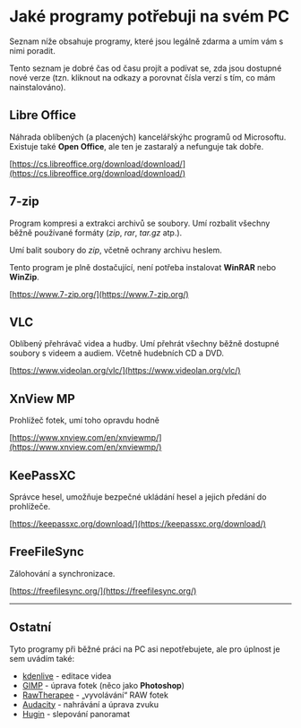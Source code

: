 # Jaké programy potřebuji na svém PC

Seznam níže obsahuje programy, které jsou legálně zdarma a umím vám s nimi poradit.

Tento seznam je dobré čas od času projít a podívat se, zda jsou dostupné nové verze (tzn. kliknout na odkazy a porovnat čísla verzí s tím, co mám nainstalováno).

## Libre Office

Náhrada oblíbených (a placených) kancelářskýhc programů od Microsoftu. Existuje také **Open Office**, ale ten je zastaralý a nefunguje tak dobře.

[https://cs.libreoffice.org/download/download/](https://cs.libreoffice.org/download/download/)

## 7-zip

Program kompresi a extrakci archivů se soubory. Umí rozbalit všechny běžně používané formáty (_zip_, _rar_, _tar.gz_ atp.).

Umí balit soubory do _zip_, včetně ochrany archivu heslem.

Tento program je plně dostačující, není potřeba instalovat **WinRAR** nebo **WinZip**.

[https://www.7-zip.org/](https://www.7-zip.org/)


## VLC

Oblíbený přehrávač videa a hudby. Umí přehrát všechny běžně dostupné soubory s videem a audiem. Včetně hudebních CD a DVD.

[https://www.videolan.org/vlc/](https://www.videolan.org/vlc/)

## XnView MP

Prohlížeč fotek, umí toho opravdu hodně

[https://www.xnview.com/en/xnviewmp/](https://www.xnview.com/en/xnviewmp/)

## KeePassXC

Správce hesel, umožňuje bezpečné ukládání hesel a jejich předání do prohlížeče.

[https://keepassxc.org/download/](https://keepassxc.org/download/)

## FreeFileSync

Zálohování a synchronizace.

[https://freefilesync.org/](https://freefilesync.org/)

---

## Ostatní

Tyto programy při běžné práci na PC asi nepotřebujete, ale pro úplnost je sem uvádím také:

- [kdenlive](https://kdenlive.org/en/) - editace videa
- [GIMP](https://www.gimp.org/) - úprava fotek (něco jako **Photoshop**)
- [RawTherapee](https://www.rawtherapee.com/) - „vyvolávání“ RAW fotek
- [Audacity](https://www.audacityteam.org/) - nahrávání a úprava zvuku
- [Hugin](https://hugin.sourceforge.io/) - slepování panoramat